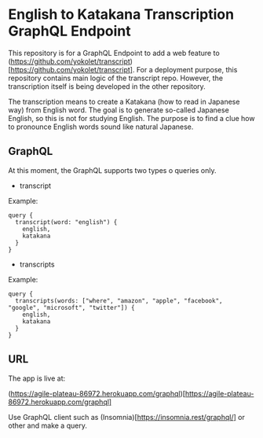 # English to Katakana Transcription GraphQL Endpoint

This repository is for a GraphQL Endpoint to add a web feature to
(https://github.com/yokolet/transcript)[https://github.com/yokolet/transcript].
For a deployment purpose, this repository contains main logic of the transcript repo.
However, the transcription itself is being developed in the other repository.

The transcription means to create a Katakana (how to read in Japanese way) from English word.
The goal is to generate so-called Japanese English, so this is not for studying English.
The purpose is to find a clue how to pronounce English words sound like natural Japanese.

## GraphQL

At this moment, the GraphQL supports two types o queries only.

- transcript

Example:

```
query {
  transcript(word: "english") {
    english,
    katakana
  }
}
```

- transcripts

Example:

```
query {
  transcripts(words: ["where", "amazon", "apple", "facebook", "google", "microsoft", "twitter"]) {
    english,
    katakana
  }
}
```

## URL

The app is live at:

(https://agile-plateau-86972.herokuapp.com/graphql)[https://agile-plateau-86972.herokuapp.com/graphql]


Use GraphQL client such as (Insomnia)[https://insomnia.rest/graphql/] or other and make a query.